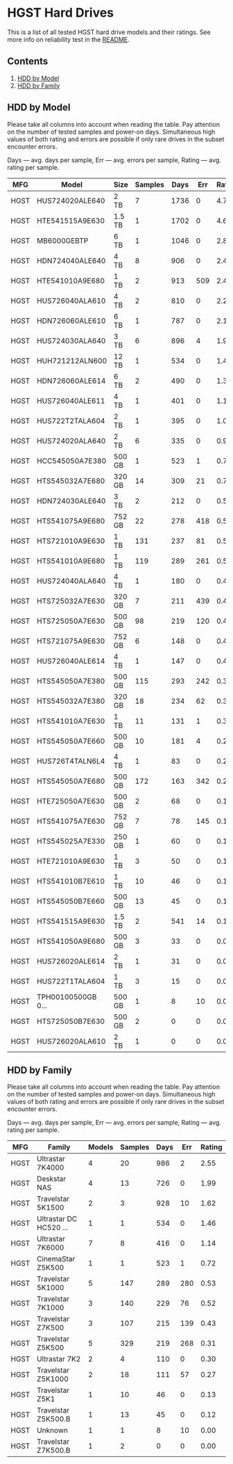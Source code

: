 HGST Hard Drives
================

This is a list of all tested HGST hard drive models and their ratings. See more
info on reliability test in the [README](https://github.com/linuxhw/SMART).

Contents
--------

1. [ HDD by Model  ](#hdd-by-model)
2. [ HDD by Family ](#hdd-by-family)

HDD by Model
------------

Please take all columns into account when reading the table. Pay attention on the
number of tested samples and power-on days. Simultaneous high values of both rating
and errors are possible if only rare drives in the subset encounter errors.

Days   — avg. days per sample,
Err    — avg. errors per sample,
Rating — avg. rating per sample.

| MFG       | Model              | Size   | Samples | Days  | Err   | Rating |
|-----------|--------------------|--------|---------|-------|-------|--------|
| HGST      | HUS724020ALE640    | 2 TB   | 7       | 1736  | 0     | 4.76   |
| HGST      | HTE541515A9E630    | 1.5 TB | 1       | 1702  | 0     | 4.66   |
| HGST      | MB6000GEBTP        | 6 TB   | 1       | 1046  | 0     | 2.87   |
| HGST      | HDN724040ALE640    | 4 TB   | 8       | 906   | 0     | 2.48   |
| HGST      | HTE541010A9E680    | 1 TB   | 2       | 913   | 509   | 2.43   |
| HGST      | HUS726040ALA610    | 4 TB   | 2       | 810   | 0     | 2.22   |
| HGST      | HDN726060ALE610    | 6 TB   | 1       | 787   | 0     | 2.16   |
| HGST      | HUS724030ALA640    | 3 TB   | 6       | 896   | 4     | 1.95   |
| HGST      | HUH721212ALN600    | 12 TB  | 1       | 534   | 0     | 1.46   |
| HGST      | HDN726060ALE614    | 6 TB   | 2       | 490   | 0     | 1.34   |
| HGST      | HUS726040ALE611    | 4 TB   | 1       | 401   | 0     | 1.10   |
| HGST      | HUS722T2TALA604    | 2 TB   | 1       | 395   | 0     | 1.08   |
| HGST      | HUS724020ALA640    | 2 TB   | 6       | 335   | 0     | 0.92   |
| HGST      | HCC545050A7E380    | 500 GB | 1       | 523   | 1     | 0.72   |
| HGST      | HTS545032A7E680    | 320 GB | 14      | 309   | 21    | 0.71   |
| HGST      | HDN724030ALE640    | 3 TB   | 2       | 212   | 0     | 0.58   |
| HGST      | HTS541075A9E680    | 752 GB | 22      | 278   | 418   | 0.56   |
| HGST      | HTS721010A9E630    | 1 TB   | 131     | 237   | 81    | 0.53   |
| HGST      | HTS541010A9E680    | 1 TB   | 119     | 289   | 261   | 0.51   |
| HGST      | HUS724040ALA640    | 4 TB   | 1       | 180   | 0     | 0.49   |
| HGST      | HTS725032A7E630    | 320 GB | 7       | 211   | 439   | 0.45   |
| HGST      | HTS725050A7E630    | 500 GB | 98      | 219   | 120   | 0.43   |
| HGST      | HTS721075A9E630    | 752 GB | 6       | 148   | 0     | 0.41   |
| HGST      | HUS726040ALE614    | 4 TB   | 1       | 147   | 0     | 0.40   |
| HGST      | HTS545050A7E380    | 500 GB | 115     | 293   | 242   | 0.38   |
| HGST      | HTS545032A7E380    | 320 GB | 18      | 234   | 62    | 0.37   |
| HGST      | HTS541010A7E630    | 1 TB   | 11      | 131   | 1     | 0.33   |
| HGST      | HTS545050A7E660    | 500 GB | 10      | 181   | 4     | 0.27   |
| HGST      | HUS726T4TALN6L4    | 4 TB   | 1       | 83    | 0     | 0.23   |
| HGST      | HTS545050A7E680    | 500 GB | 172     | 163   | 342   | 0.22   |
| HGST      | HTE725050A7E630    | 500 GB | 2       | 68    | 0     | 0.19   |
| HGST      | HTS541075A7E630    | 752 GB | 7       | 78    | 145   | 0.17   |
| HGST      | HTS545025A7E330    | 250 GB | 1       | 60    | 0     | 0.17   |
| HGST      | HTE721010A9E630    | 1 TB   | 3       | 50    | 0     | 0.14   |
| HGST      | HTS541010B7E610    | 1 TB   | 10      | 46    | 0     | 0.13   |
| HGST      | HTS545050B7E660    | 500 GB | 13      | 45    | 0     | 0.12   |
| HGST      | HTS541515A9E630    | 1.5 TB | 2       | 541   | 14    | 0.10   |
| HGST      | HTS541050A9E680    | 500 GB | 3       | 33    | 0     | 0.09   |
| HGST      | HUS726020ALE614    | 2 TB   | 1       | 31    | 0     | 0.09   |
| HGST      | HUS722T1TALA604    | 1 TB   | 3       | 15    | 0     | 0.04   |
| HGST      | TPH00100500GB 0... | 500 GB | 1       | 8     | 10    | 0.00   |
| HGST      | HTS725050B7E630    | 500 GB | 2       | 0     | 0     | 0.00   |
| HGST      | HUS726020ALA610    | 2 TB   | 1       | 0     | 0     | 0.00   |

HDD by Family
-------------

Please take all columns into account when reading the table. Pay attention on the
number of tested samples and power-on days. Simultaneous high values of both rating
and errors are possible if only rare drives in the subset encounter errors.

Days   — avg. days per sample,
Err    — avg. errors per sample,
Rating — avg. rating per sample.

| MFG       | Family                 | Models | Samples | Days  | Err   | Rating |
|-----------|------------------------|--------|---------|-------|-------|--------|
| HGST      | Ultrastar 7K4000       | 4      | 20      | 986   | 2     | 2.55   |
| HGST      | Deskstar NAS           | 4      | 13      | 726   | 0     | 1.99   |
| HGST      | Travelstar 5K1500      | 2      | 3       | 928   | 10    | 1.62   |
| HGST      | Ultrastar DC HC520 ... | 1      | 1       | 534   | 0     | 1.46   |
| HGST      | Ultrastar 7K6000       | 7      | 8       | 416   | 0     | 1.14   |
| HGST      | CinemaStar Z5K500      | 1      | 1       | 523   | 1     | 0.72   |
| HGST      | Travelstar 5K1000      | 5      | 147     | 289   | 280   | 0.53   |
| HGST      | Travelstar 7K1000      | 3      | 140     | 229   | 76    | 0.52   |
| HGST      | Travelstar Z7K500      | 3      | 107     | 215   | 139   | 0.43   |
| HGST      | Travelstar Z5K500      | 5      | 329     | 219   | 268   | 0.31   |
| HGST      | Ultrastar 7K2          | 2      | 4       | 110   | 0     | 0.30   |
| HGST      | Travelstar Z5K1000     | 2      | 18      | 111   | 57    | 0.27   |
| HGST      | Travelstar Z5K1        | 1      | 10      | 46    | 0     | 0.13   |
| HGST      | Travelstar Z5K500.B    | 1      | 13      | 45    | 0     | 0.12   |
| HGST      | Unknown                | 1      | 1       | 8     | 10    | 0.00   |
| HGST      | Travelstar Z7K500.B    | 1      | 2       | 0     | 0     | 0.00   |
